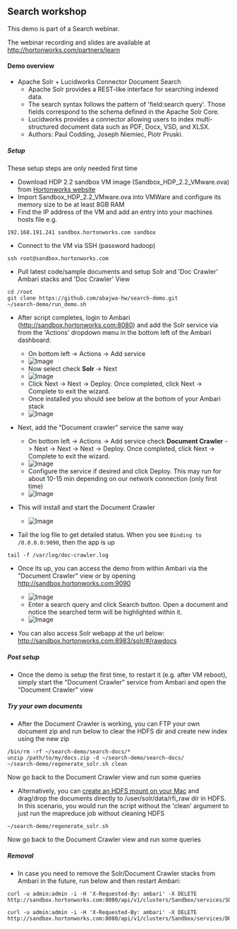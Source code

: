 ## Search workshop
This demo is part of a Search webinar.

The webinar recording and slides are available at http://hortonworks.com/partners/learn

#### Demo overview

- Apache Solr + Lucidworks Connector Document Search
  - Apache Solr provides a REST-like interface for searching indexed data. 
  - The search syntax follows the pattern of 'field:search query'. Those fields correspond to the schema defined in the Apache Solr Core. 
  - Lucidworks provides a connector allowing users to index multi-structured document data such as PDF, Docx, VSD, and XLSX.
  - Authors: Paul Codding, Joseph Niemiec, Piotr Pruski. 

##### Setup 

These setup steps are only needed first time

- Download HDP 2.2 sandbox VM image (Sandbox_HDP_2.2_VMware.ova) from [Hortonworks website](http://hortonworks.com/products/hortonworks-sandbox/)
- Import Sandbox_HDP_2.2_VMware.ova into VMWare and configure its memory size to be at least 8GB RAM 
- Find the IP address of the VM and add an entry into your machines hosts file e.g.
```
192.168.191.241 sandbox.hortonworks.com sandbox    
```
- Connect to the VM via SSH (password hadoop)
```
ssh root@sandbox.hortonworks.com
```
- Pull latest code/sample documents and setup Solr and 'Doc Crawler' Ambari stacks and 'Doc Crawler' View
```
cd /root
git clone https://github.com/abajwa-hw/search-demo.git
~/search-demo/run_demo.sh
```

- After script completes, login to Ambari (http://sandbox.hortonworks.com:8080) and add the Solr service via from the 'Actions' dropdown menu in the bottom left of the Ambari dashboard:
  - On bottom left -> Actions -> Add service
  - ![Image](../master/screenshots/addservice.png?raw=true)
  - Now select check **Solr** -> Next
  - ![Image](../master/screenshots/solr-service.png?raw=true)
  - Click Next -> Next -> Deploy. Once completed, click Next -> Complete to exit the wizard.
  - Once installed you should see below at the bottom of your Ambari stack
  - ![Image](../master/screenshots/solr-status.png?raw=true)

- Next, add the "Document crawler" service the same way
  - On bottom left -> Actions -> Add service  check **Document Crawler** -> Next -> Next -> Next -> Deploy. Once completed, click Next -> Complete to exit the wizard.
  - ![Image](../master/screenshots/doc-crawler-service.png?raw=true)
  - Configure the service if desired and click Deploy. This may run for about 10-15 min depending on our network connection (only first time)
  - ![Image](../master/screenshots/configure-service.png?raw=true)
  
- This will install and start the Document Crawler   
  - ![Image](../master/screenshots/service-installation.png?raw=true)

- Tail the log file to get detailed status. When you see ```Binding to /0.0.0.0:9090```, then the app is up
```
tail -f /var/log/doc-crawler.log
```
  
- Once its up, you can access the demo from within Ambari via the "Document Crawler" view or by opening http://sandbox.hortonworks.com:9090
  - ![Image](../master/screenshots/doc-crawler-view.png?raw=true)
  - Enter a search query and click Search button. Open a document and notice the searched term will be highlighted within it.
  - ![Image](../master/screenshots/document-crawler.png?raw=true)

- You can also access Solr webapp at the url below:
http://sandbox.hortonworks.com:8983/solr/#/rawdocs


##### Post setup
 - Once the demo is setup the first time, to restart it (e.g. after VM reboot), simply start the "Document Crawler" service from Ambari and open the "Document Crawler" view 


##### Try your own documents

- After the Document Crawler is working, you can FTP your own document zip and run below to clear the HDFS dir and create new index using the new zip
```
/bin/rm -rf ~/search-demo/search-docs/*
unzip /path/to/my/docs.zip -d ~/search-demo/search-docs/
~/search-demo/regenerate_solr.sh clean
```
Now go back to the Document Crawler view and run some queries

- Alternatively, you can [create an HDFS mount on your Mac](https://github.com/abajwa-hw/search-demo/tree/master/document_crawler) and drag/drop the documents directly to /user/solr/data/rfi_raw dir in HDFS. In this scenario, you would run the script without the 'clean' argument to just run the mapreduce job without cleaning HDFS
```
~/search-demo/regenerate_solr.sh
```
Now go back to the Document Crawler view and run some queries

 
##### Removal
 - In case you need to remove the Solr/Document Crawler stacks from Ambari in the future, run below and then restart Ambari:
```
curl -u admin:admin -i -H 'X-Requested-By: ambari' -X DELETE http://sandbox.hortonworks.com:8080/api/v1/clusters/Sandbox/services/SOLR

curl -u admin:admin -i -H 'X-Requested-By: ambari' -X DELETE http://sandbox.hortonworks.com:8080/api/v1/clusters/Sandbox/services/DOCCRAWLER
``` 